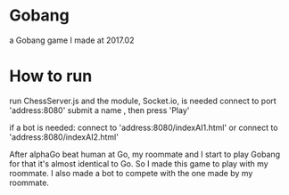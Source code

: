 # Gobang
a Gobang game I made at 2017.02

# How to run
  run ChessServer.js and the module, Socket.io, is needed
  connect to port 'address:8080'
  submit a name , then press 'Play'

  if a bot is needed:
  connect to 'address:8080/indexAI1.html'
  or connect to 'address:8080/indexAI2.html'
  

After alphaGo beat human at Go, my roommate and I start to play Gobang for that it's almost identical to Go. So I made this game to play with my roommate. I also made a bot to compete with the one made by my roommate.
